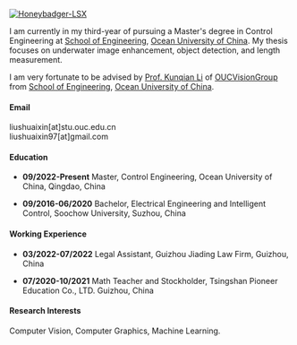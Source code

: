 

[![Honeybadger-LSX](https://img.shields.io/badge/shuaixin-github-blue?logo=github)](https://github.com/Honeybadger-LSX)

I am currently in my third-year of pursuing a Master's degree in Control Engineering at [School of Engineering](https://coe.ouc.edu.cn/), [Ocean University of China](https://www.ouc.edu.cn/). My thesis focuses on underwater image enhancement, object detection, and length measurement.

I am very fortunate to be advised by [Prof. Kunqian Li](https://coe.ouc.edu.cn/2018/0417/c9094a187718/page.htm) of [OUCVisionGroup](https://github.com/OUCVisionGroup) from [School of Engineering](https://coe.ouc.edu.cn/), [Ocean University of China](https://coe.ouc.edu.cn/2018/0417/c9094a187718/page.htm).

#### Email
liushuaixin[at]stu.ouc.edu.cn\
liushuaixin97[at]gmail.com

#### Education
- **09/2022-Present** Master, Control Engineering, Ocean University of China, Qingdao, China
  
- **09/2016-06/2020** Bachelor, Electrical Engineering and Intelligent Control, Soochow University, Suzhou, China
  
#### Working Experience
- **03/2022-07/2022** Legal Assistant, Guizhou Jiading Law Firm, Guizhou, China
  
- **07/2020-10/2021** Math Teacher and Stockholder, Tsingshan Pioneer Education Co., LTD. Guizhou, China

#### Research Interests
Computer Vision, Computer Graphics, Machine Learning.

